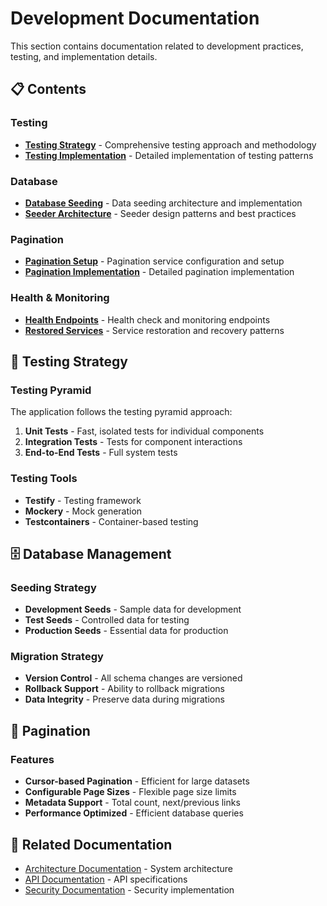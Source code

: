 # Development Documentation

This section contains documentation related to development practices, testing, and implementation details.

## 📋 Contents

### Testing
- **[Testing Strategy](./testing-strategy.md)** - Comprehensive testing approach and methodology
- **[Testing Implementation](./testing-implementation.md)** - Detailed implementation of testing patterns

### Database
- **[Database Seeding](./database-seeding.md)** - Data seeding architecture and implementation
- **[Seeder Architecture](./seeder-architecture.md)** - Seeder design patterns and best practices

### Pagination
- **[Pagination Setup](./pagination-setup.md)** - Pagination service configuration and setup
- **[Pagination Implementation](./pagination-implementation.md)** - Detailed pagination implementation

### Health & Monitoring
- **[Health Endpoints](./health-endpoints.md)** - Health check and monitoring endpoints
- **[Restored Services](./restored-services.md)** - Service restoration and recovery patterns

## 🧪 Testing Strategy

### Testing Pyramid
The application follows the testing pyramid approach:

1. **Unit Tests** - Fast, isolated tests for individual components
2. **Integration Tests** - Tests for component interactions
3. **End-to-End Tests** - Full system tests

### Testing Tools
- **Testify** - Testing framework
- **Mockery** - Mock generation
- **Testcontainers** - Container-based testing

## 🗄️ Database Management

### Seeding Strategy
- **Development Seeds** - Sample data for development
- **Test Seeds** - Controlled data for testing
- **Production Seeds** - Essential data for production

### Migration Strategy
- **Version Control** - All schema changes are versioned
- **Rollback Support** - Ability to rollback migrations
- **Data Integrity** - Preserve data during migrations

## 📄 Pagination

### Features
- **Cursor-based Pagination** - Efficient for large datasets
- **Configurable Page Sizes** - Flexible page size limits
- **Metadata Support** - Total count, next/previous links
- **Performance Optimized** - Efficient database queries

## 🔗 Related Documentation

- [Architecture Documentation](../architecture/) - System architecture
- [API Documentation](../api/) - API specifications
- [Security Documentation](../security/) - Security implementation
